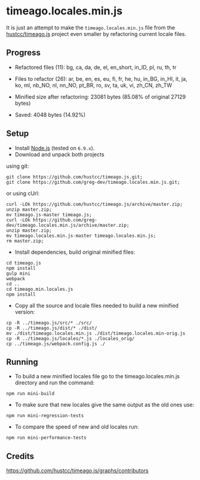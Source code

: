 # timeago.locales.min.js

It is just an attempt to make the `timeago.locales.min.js` file from the [hustcc/timeago.js](https://github.com/hustcc/timeago.js.git) project
even smaller by refactoring current locale files.

## Progress
* Refactored files (<!-- replace:miniFilesNum -->11<!-- end:replace:miniFilesNum -->): <!-- replace:miniFiles -->bg, ca, da, de, el, en_short, in_ID, pl, ru, th, tr<!-- end:replace:miniFiles -->

* Files to refactor (<!-- replace:todoFilesNum -->26<!-- end:replace:todoFilesNum -->): <!-- replace:todoFiles -->ar, be, en, es, eu, fi, fr, he, hu, in_BG, in_HI, it, ja, ko, ml, nb_NO, nl, nn_NO, pt_BR, ro, sv, ta, uk, vi, zh_CN, zh_TW<!-- end:replace:todoFiles -->

* Minified size after refactoring: <!-- replace:miniBytes -->23081<!-- end:replace:miniBytes --> bytes (<!-- replace:diffPercent -->85.08<!-- end:replace:diffPercent -->% of original <!-- replace:origBytes -->27129<!-- end:replace:origBytes --> bytes)

* Saved: <!-- replace:diffBytes -->4048<!-- end:replace:diffBytes --> bytes (<!-- replace:savedPercent -->14.92<!-- end:replace:savedPercent -->%)

## Setup
* Install [Node.js](https://nodejs.org/en/download/) (tested on `6.9.x`).
* Download and unpack both projects

using git:
```
git clone https://github.com/hustcc/timeago.js.git;
git clone https://github.com/greg-dev/timeago.locales.min.js.git;
```
or using cUrl:
```
curl -LOk https://github.com/hustcc/timeago.js/archive/master.zip;
unzip master.zip;
mv timeago.js-master timeago.js;
curl -LOk https://github.com/greg-dev/timeago.locales.min.js/archive/master.zip;
unzip master.zip;
mv timeago.locales.min.js-master timeago.locales.min.js;
rm master.zip;
```
* Install dependencies, build original minified files:
```
cd timeago.js
npm install
gulp mini
webpack
cd ..
cd timeago.min.locales.js
npm install
```
* Copy all the source and locale files needed to build a new minified version:
```
cp -R ../timeago.js/src/* ./src/
cp -R ../timeago.js/dist/* ./dist/
mv ./dist/timeago.locales.min.js ./dist/timeago.locales.min-orig.js
cp -R ../timeago.js/locales/*.js ./locales_orig/
cp ../timeago.js/webpack.config.js ./
```

## Running
* To build a new minified locales file go to the timeago.locales.min.js directory
and run the command:
```
npm run mini-build
```

* To make sure that new locales give the same output as the old ones use:
```
npm run mini-regression-tests
```

* To compare the speed of new and old locales run:
```
npm run mini-performance-tests
```

## Credits
https://github.com/hustcc/timeago.js/graphs/contributors
